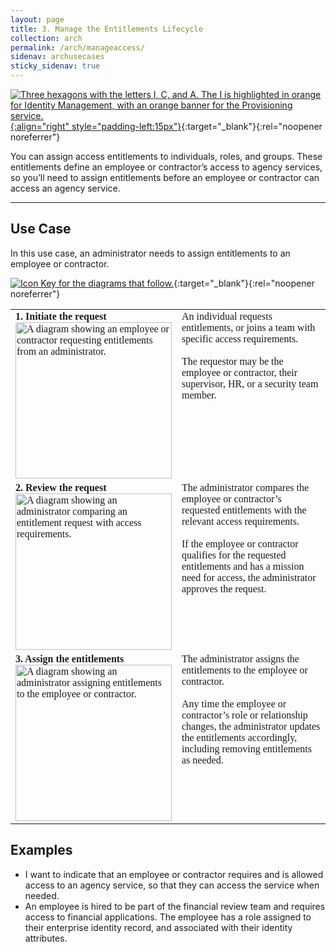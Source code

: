 ```yaml
---
layout: page
title: 3. Manage the Entitlements Lifecycle
collection: arch
permalink: /arch/manageaccess/
sidenav: archusecases
sticky_sidenav: true
---
```


[![Three hexagons with the letters I, C, and A. The I is highlighted in orange for Identity Management, with an orange banner for the Provisioning service. ]({{site.baseurl}}/assets/arch/usecases/Identity-Provisioning.png){:align="right" style="padding-left:15px"}]({{site.baseurl}}/assets/arch/usecases/Identity-Provisioning.png){:target="_blank"}{:rel="noopener noreferrer"}

You can assign access entitlements to individuals, roles, and groups. These entitlements define an employee or contractor’s access to agency services, so you’ll need to assign entitlements before an employee or contractor can access an agency service.

---

## Use Case

In this use case, an administrator needs to assign entitlements to an employee or contractor.

[![Icon Key for the diagrams that follow.]({{site.baseurl}}/assets/arch/usecases/3-IconKey.png)]({{site.baseurl}}/assets/arch/usecases/3-IconKey.png){:target="_blank"}{:rel="noopener noreferrer"}

<style>

td {
  font-family: "Cambria", "Georgia", "Times New Roman", "Times", serif;
  vertical-align:top;
}

</style>

<table>
  <tr>
    <td style="width:250px;border:0px;"><strong>1. Initiate the request</strong> <br> <a href="{{site.baseurl}}/assets/arch/usecases/3-1.png" target="_blank" rel="noopener noreferrer"><img src="{{site.baseurl}}/assets/arch/usecases/3-1.png" width="250" alt="A diagram showing an employee or contractor requesting entitlements from an administrator."></a></td>
    <td style="border:0px;">An individual requests entitlements, or joins a team with specific access requirements.<br><br>The requestor may be the employee or contractor, their supervisor, HR, or a security team member.</td>
  </tr>
  <tr>
    <td style="width:250px;border:0px;"><strong>2. Review the request</strong> <br> <a href="{{site.baseurl}}/assets/arch/usecases/3-2.png" target="_blank" rel="noopener noreferrer"><img src="{{site.baseurl}}/assets/arch/usecases/3-2.png" width="250" alt="A diagram showing an administrator comparing an entitlement request with access requirements."></a></td>
    <td style="border:0px;"> The administrator compares the employee or contractor’s requested entitlements with the relevant access requirements.<br><br>If the employee or contractor qualifies for the requested entitlements and has a mission need for access, the administrator approves the request.</td>
  </tr>
    <tr>
    <td style="width:250px;border:0px;"><strong>3. Assign the entitlements</strong> <br> <a href="{{site.baseurl}}/assets/arch/usecases/3-3.png" target="_blank" rel="noopener noreferrer"><img src="{{site.baseurl}}/assets/arch/usecases/3-3.png" width="250" alt="A diagram showing an administrator assigning entitlements to the employee or contractor."></a></td>
    <td style="border:0px;"> The administrator assigns the entitlements to the employee or contractor.<br><br>Any time the employee or contractor’s role or relationship changes, the administrator updates the entitlements accordingly, including removing entitlements as needed.</td>
  </tr>
</table>

## Examples

- I want to indicate that an employee or contractor requires and is allowed access to an agency service, so that they can access the service when needed.
- An employee is hired to be part of the financial review team and requires access to financial applications. The employee has a role assigned to their enterprise identity record, and associated with their identity attributes. 
